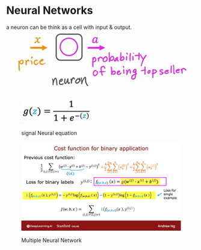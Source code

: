# Neural Networks

a neuron can be think as a cell with input & output. ![](<../.gitbook/assets/image (7).png>)



<figure><img src="../.gitbook/assets/image (9).png" alt="" width="188"><figcaption><p>signal Neural equation</p></figcaption></figure>

<figure><img src="../.gitbook/assets/image (12).png" alt=""><figcaption><p>Multiple Neural Network</p></figcaption></figure>
